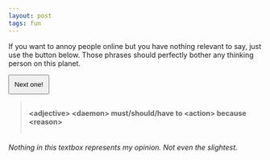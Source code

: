 ```yaml
---
layout: post
tags: fun
---
```


<style>
   #output {
    padding: 15px;
    font-weight: bold;
   }
   #trigger {
    padding: 10px;
   }
</style>

If you want to annoy people online but you have nothing relevant to say, just use the button below. Those phrases should perfectly bother any thinking person on this planet.

<button id="trigger">Next one!</button>

<blockquote id="output">&lt;adjective&gt; &lt;daemon&gt; must/should/have to &lt;action&gt; because &lt;reason&gt;</blockquote>

###### *Nothing in this textbox represents my opinion. Not even the slightest.*

<script src="{{ site.url }}/app/djt-tweet/phrases.js"></script>
<script>
    document.addEventListener("DOMContentLoaded", function () {
        document.phrases("trigger", "output");
    });
</script>
